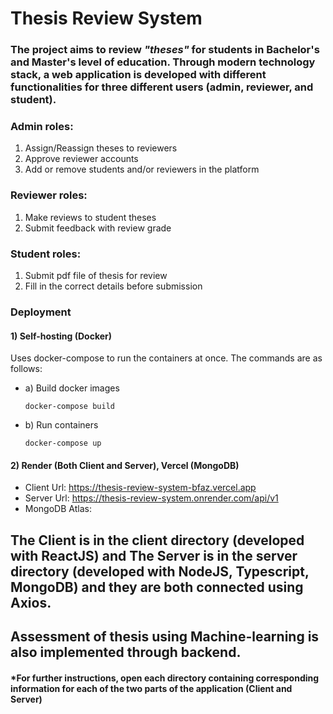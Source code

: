 # Thesis Review System

### The project aims to review *"theses"* for students in Bachelor's and Master's level of education. Through modern technology stack, a web application is developed with different functionalities for three different users (admin, reviewer, and student).

### Admin roles:
1) Assign/Reassign theses to reviewers
2) Approve reviewer accounts
3) Add or remove students and/or reviewers in the platform

### Reviewer roles:
1) Make reviews to student theses
2) Submit feedback with review grade

### Student roles:
1) Submit pdf file of thesis for review
2) Fill in the correct details before submission

### Deployment
#### 1) Self-hosting (Docker)
   Uses docker-compose to run the containers at once. The commands are as follows:
  - a) Build docker images
     ```
     docker-compose build
     ```
 - b) Run containers
     ```
     docker-compose up
     ```
     
#### 2) Render (Both Client and Server), Vercel (MongoDB)
  - Client Url: https://thesis-review-system-bfaz.vercel.app
  - Server Url: https://thesis-review-system.onrender.com/api/v1
  - MongoDB Atlas: 
   
## The Client is in the client directory (developed with ReactJS) and The Server is in the server directory (developed with NodeJS, Typescript, MongoDB) and they are both connected using Axios.
## Assessment of thesis using Machine-learning is also implemented through backend.

#### *For further instructions, open each directory containing corresponding information for each of the two parts of the application (Client and Server)
